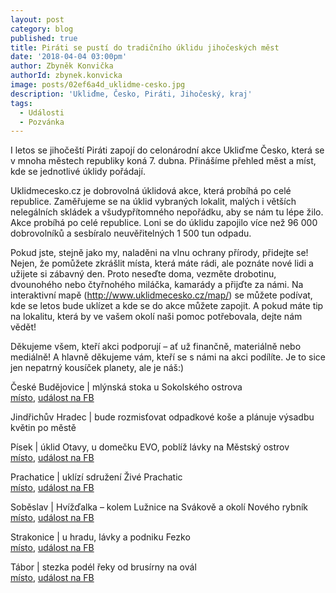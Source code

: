 ```yaml
---
layout: post
category: blog
published: true
title: Piráti se pustí do tradičního úklidu jihočeských měst
date: '2018-04-04 03:00pm'
author: Zbyněk Konvička
authorId: zbynek.konvicka
image: posts/02ef6a4d_uklidme-cesko.jpg
description: 'Ukliďme, Česko, Piráti, Jihočeský, kraj'
tags:
  - Události
  - Pozvánka
---
```

I letos se jihočeští Piráti zapojí do celonárodní akce Ukliďme Česko, která se v mnoha městech republiky koná 7. dubna. Přinášíme přehled měst a míst, kde se jednotlivé úklidy pořádají.

Uklidmecesko.cz je dobrovolná úklidová akce, která probíhá po celé republice. Zaměřujeme se na úklid vybraných lokalit, malých i větších nelegálních skládek a všudypřítomného nepořádku, aby se nám tu lépe žilo. Akce probíhá po celé republice. Loni se do úklidu zapojilo více než 96 000 dobrovolníků a sesbíralo neuvěřitelných 1 500 tun odpadu. 

Pokud jste, stejně jako my, naladěni na vlnu ochrany přírody, přidejte se! Nejen, že pomůžete zkrášlit místa, která máte rádi, ale poznáte nové lidi a užijete si zábavný den. Proto neseďte doma, vezměte drobotinu, dvounohého nebo čtyřnohého miláčka, kamarády a přijďte za námi. Na interaktivní mapě (<http://www.uklidmecesko.cz/map/>) se můžete podívat, kde se letos bude uklízet a kde se do akce můžete zapojit. A pokud máte tip na lokalitu, která by ve vašem okolí naši pomoc potřebovala, dejte nám vědět!

Děkujeme všem, kteří akci podporují – ať už finančně, materiálně nebo mediálně! A hlavně děkujeme vám, kteří se s námi na akci podílíte. Je to sice jen nepatrný kousíček planety, ale je náš:)

České Budějovice | mlýnská stoka u Sokolského ostrova\
[místo](http://www.uklidmecesko.cz/event/17732), [událost na FB](https://www.facebook.com/events/177238442999069)

Jindřichův Hradec | bude rozmisťovat odpadkové koše a plánuje výsadbu květin po městě

Písek | úklid Otavy, u domečku EVO, poblíž lávky na Městský ostrov\
[místo](http://www.uklidmecesko.cz/event/17619), [událost na FB](https://www.facebook.com/events/2502908239935221)

Prachatice | uklízí sdružení Živé Prachatic\
[místo](http://www.uklidmecesko.cz/event/16947), [událost na FB](https://www.facebook.com/events/1864149046993775)

Soběslav | Hvížďalka – kolem Lužnice na Svákově a okolí Nového rybník\
[místo](http://www.uklidmecesko.cz/event/15997), [událost na FB](https://www.facebook.com/events/158418708201601)

Strakonice | u hradu, lávky a podniku Fezko\
[místo](http://www.uklidmecesko.cz/event/18378), [událost na FB](https://www.facebook.com/events/2058070067800610)

Tábor | stezka podél řeky od brusírny na ovál\
[místo](http://www.uklidmecesko.cz/event/18428), [událost na FB](https://www.facebook.com/events/2023981274541650/)

[
](http://www.uklidmecesko.cz/event/18428)
